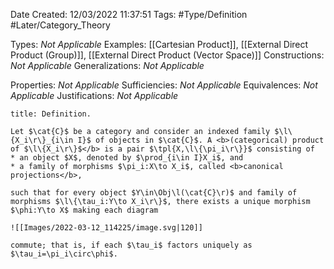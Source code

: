 <div class="topSpace"></div>

Date Created: 12/03/2022 11:37:51
Tags: #Type/Definition #Later/Category_Theory

Types: <i>Not Applicable</i>
Examples: [[Cartesian Product]], [[External Direct Product (Group)]], [[External Direct Product (Vector Space)]]
Constructions: <i>Not Applicable</i>
Generalizations: <i>Not Applicable</i>

Properties: <i>Not Applicable</i>
Sufficiencies: <i>Not Applicable</i>
Equivalences: <i>Not Applicable</i>
Justifications: <i>Not Applicable</i>

``` ad-Definition
title: Definition.

Let $\cat{C}$ be a category and consider an indexed family $\l\{X_i\r\}_{i\in I}$ of objects in $\cat{C}$. A <b>(categorical) product of $\l\{X_i\r\}$</b> is a pair $\tpl{X,\l\{\pi_i\r\}}$ consisting of
* an object $X$, denoted by $\prod_{i\in I}X_i$, and
* a family of morphisms $\pi_i:X\to X_i$, called <b>canonical projections</b>,

such that for every object $Y\in\Obj\l(\cat{C}\r)$ and family of morphisms $\l\{\tau_i:Y\to X_i\r\}$, there exists a unique morphism $\phi:Y\to X$ making each diagram

![[Images/2022-03-12_114225/image.svg|120]]

commute; that is, if each $\tau_i$ factors uniquely as $\tau_i=\pi_i\circ\phi$.

```
